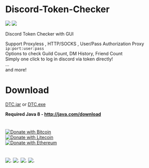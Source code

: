 # Discord-Token-Checker
![](https://img.shields.io/github/downloads/RANKTW/Discord-Token-Checker/total?label=Downloads)
![](https://img.shields.io/github/stars/RANKTW/Discord-Token-Checker)

Discord Token Checker with GUI

Support Proxyless , HTTP/SOCKS , User/Pass Authorization Proxy `ip:port:user:pass`<br>
Options to check Guild Count, DM History, Friend Count<br>
Simply one click to log in discord via token directly!<br>
...<br>
and more!

# Download

[DTC.jar](https://github.com/RANKTW/Discord-Token-Checker/releases/latest/download/DTC.zip) or 
[DTC.exe](https://github.com/RANKTW/Discord-Token-Checker/releases/latest/download/DTC.exe)<br>

**Required Java 8 - http://java.com/download**

#  

[![Donate with Bitcoin](https://en.cryptobadges.io/badge/small/1HQS8sZwo5j83VftPdx8r4DuTVsFuWeFP9)](https://en.cryptobadges.io/donate/1HQS8sZwo5j83VftPdx8r4DuTVsFuWeFP9)<br>
[![Donate with Litecoin](https://en.cryptobadges.io/badge/small/LYPZ8zPQCoqYGZZ3vZMfwfdKe36wcWT3ss)](https://en.cryptobadges.io/donate/LYPZ8zPQCoqYGZZ3vZMfwfdKe36wcWT3ss)<br>
[![Donate with Ethereum](https://en.cryptobadges.io/badge/small/0xb63E24afD3077307e0725413e4d983a5dF5aD7C6)](https://en.cryptobadges.io/donate/0xb63E24afD3077307e0725413e4d983a5dF5aD7C6)

#  

![.](https://user-images.githubusercontent.com/37373560/73079022-6b3d0d80-3efe-11ea-9dd3-64b23dd78555.png)
![.](https://file.coffee/u/74O8vJrOqL.gif)
![.](https://file.coffee/u/ug2VXgrHz.gif)
![.](https://file.coffee/u/1W0Euej9S9.png)
